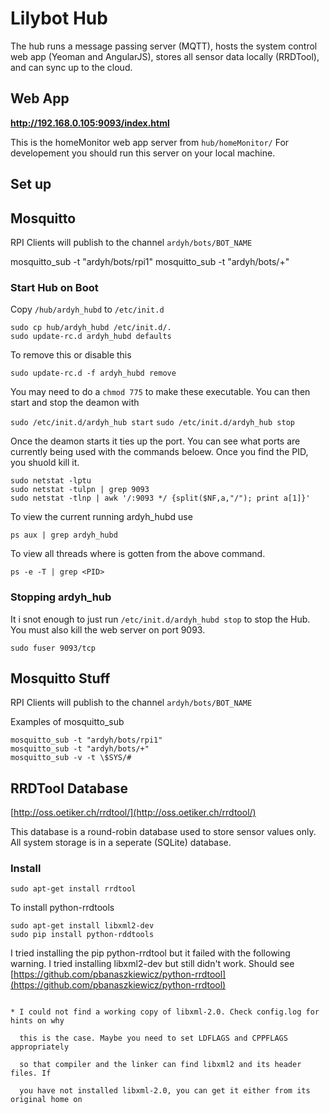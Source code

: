 # Lilybot Hub

The hub runs a message passing server (MQTT), hosts the system control web app (Yeoman and AngularJS), stores all sensor data locally (RRDTool), and can sync up to the cloud.



## Web App

**http://192.168.0.105:9093/index.html**

This is the homeMonitor web app server from `hub/homeMonitor/`
For developement you should run this server on your local machine. 


## Set up

## Mosquitto
RPI Clients will publish to the channel `ardyh/bots/BOT_NAME`

mosquitto_sub -t "ardyh/bots/rpi1"
mosquitto_sub -t "ardyh/bots/+"



### Start Hub on Boot

Copy `/hub/ardyh_hubd` to `/etc/init.d`


    sudo cp hub/ardyh_hubd /etc/init.d/.
    sudo update-rc.d ardyh_hubd defaults


To remove this or disable this

    sudo update-rc.d -f ardyh_hubd remove


You may need to do a `chmod 775` to make these executable. You can then start and stop the deamon with 

`sudo /etc/init.d/ardyh_hub start`
`sudo /etc/init.d/ardyh_hub stop`


Once the deamon starts it ties up the port. You can see what ports are currently being used with the commands beloew. Once you find the PID, you shuold kill it. 

```
sudo netstat -lptu
sudo netstat -tulpn | grep 9093 
sudo netstat -tlnp | awk '/:9093 */ {split($NF,a,"/"); print a[1]}'
```


To view the current running ardyh_hubd use 
```
ps aux | grep ardyh_hubd
```

To view all threads where <PID> is gotten from the above command.
```
ps -e -T | grep <PID>
```

### Stopping ardyh_hub
It i snot enough to just run `/etc/init.d/ardyh_hubd stop` to stop the Hub. You must also kill the web server on port 9093.

```
sudo fuser 9093/tcp
```



## Mosquitto Stuff
RPI Clients will publish to the channel `ardyh/bots/BOT_NAME`

Examples of mosquitto_sub

    mosquitto_sub -t "ardyh/bots/rpi1"
    mosquitto_sub -t "ardyh/bots/+"
    mosquitto_sub -v -t \$SYS/#

## RRDTool Database

[http://oss.oetiker.ch/rrdtool/](http://oss.oetiker.ch/rrdtool/)

This database is a round-robin database used to store sensor values only. All system storage is in a seperate (SQLite) database.

### Install
    sudo apt-get install rrdtool


To install python-rrdtools

    sudo apt-get install libxml2-dev
    sudo pip install python-rddtools


I tried installing the pip python-rrdtool but it failed with the following warning. I tried installing libxml2-dev
but still didn't work. Should see [https://github.com/pbanaszkiewicz/python-rrdtool](https://github.com/pbanaszkiewicz/python-rrdtool)
```

* I could not find a working copy of libxml-2.0. Check config.log for hints on why

  this is the case. Maybe you need to set LDFLAGS and CPPFLAGS appropriately

  so that compiler and the linker can find libxml2 and its header files. If

  you have not installed libxml-2.0, you can get it either from its original home on
```

